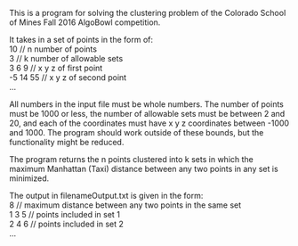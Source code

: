 This is a program for solving the clustering problem of the Colorado School of Mines Fall 2016 AlgoBowl competition.

It takes in a set of points in the form of: <br />
10        // n number of points <br />
3         // k number of allowable sets <br />
3 6 9     // x y z of first point <br />
-5 14 55  // x y z of second point <br />
...

All numbers in the input file must be whole numbers. The number of points must be 1000 or less, the number of allowable sets must be between 2 and 20, and each of the coordinates must have x y z coordinates between -1000 and 1000. The program should work outside of these bounds, but the functionality might be reduced.

The program returns the n points clustered into k sets in which the maximum Manhattan (Taxi) distance between any two points in any set is minimized.

The output in filenameOutput.txt is given in the form: <br />
8       // maximum distance between any two points in the same set <br />
1 3 5   // points included in set 1 <br />
2 4 6   // points included in set 2 <br />
...
